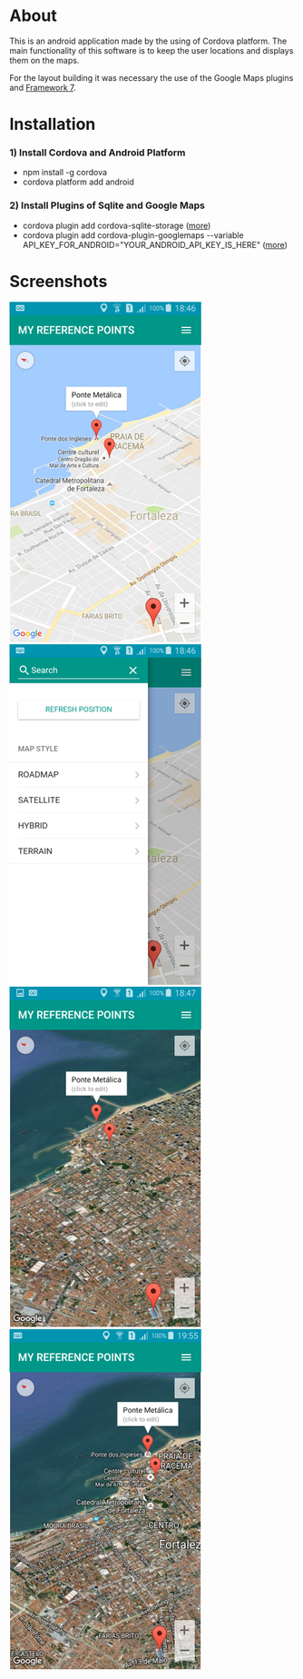 # About
This is an android application made by the using of Cordova platform. The main functionality of this software is to keep the user locations and displays them on the maps.

For the layout building it was necessary the use of the Google Maps plugins and [Framework 7](https://framework7.io).

# Installation

### 1) Install Cordova and Android Platform
- npm install -g cordova
- cordova platform add android

### 2) Install Plugins of Sqlite and Google Maps
- cordova plugin add cordova-sqlite-storage ([more](https://github.com/litehelpers/Cordova-sqlite-storage))
- cordova plugin add cordova-plugin-googlemaps --variable API_KEY_FOR_ANDROID="YOUR_ANDROID_API_KEY_IS_HERE" ([more](https://github.com/mapsplugin/cordova-plugin-googlemaps))

# Screenshots
![Screenshot Maproad style](screenshot_maproad.png)
![Screenshot Navigator style](screenshot_nav.png)
![Screenshot Satellite style](screenshot_satellite.png)
![Screenshot Hybrid style](screenshot_hybrid.png)
